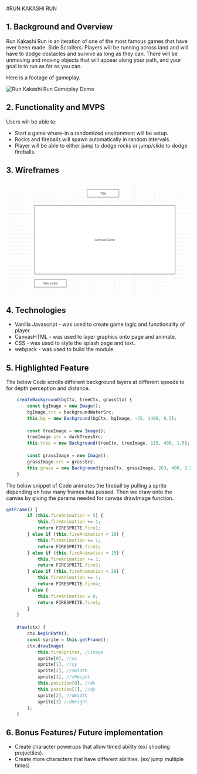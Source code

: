 #RUN KAKASHI RUN

## 1. Background and Overview

Run Kakashi Run is an iteration of one of the most famous games that have ever been made. Side Scrollers. Players will be running across land and will have to dodge obstacles and survive as long as they can. There will be unmoving and moving objects that will appear along your path, and your goal is to run as far as you can.

Here is a footage of gameplay.

![Run Kakashi Run Gameplay Demo](RunKakashiGif.gif)

## 2. Functionality and MVPS

Users will be able to:

* Start a game where-in a randomized environment will be setup.
* Rocks and fireballs will spawn automatically in random intervals.
* Player will be able to either jump to dodge rocks or jump/slide to dodge fireballs.

## 3. Wireframes

![Run Kakashi Run Wireframe](wireframe.jpg)

## 4. Technologies

* Vanilla Javascript - was used to create game logic and functionality of player.
* CanvasHTML - was used to layer graphics onto page and animate.
* CSS - was used to style the splash page and text.
* webpack - was used to build the module.

## 5. Highlighted Feature

The below Code scrolls different background layers at different speeds to for depth perception and distance.

```javascript
    createBackground(bgCtx, treeCtx, grassCtx) {
        const bgImage = new Image();
        bgImage.src = backgroundWaterSrc;
        this.bg = new Background(bgCtx, bgImage, -35, 1400, 0.5);

        const treeImage = new Image();
        treeImage.src = darkTreesSrc;
        this.tree = new Background(treeCtx, treeImage, 115, 400, 1.5);

        const grassImage = new Image();
        grassImage.src = grassSrc;
        this.grass = new Background(grassCtx, grassImage, 263, 400, 2.5);
    }
```

The below snippet of Code animates the fireball by pulling a sprite depending on how many frames has passed. Then we draw onto the canvas by giving the params needed for canvas drawImage function.

```javascript
getFrame() {
        if (this.fireAnimation < 5) {
            this.fireAnimation += 1;
            return FIRESPRITE.fire1;
        } else if (this.fireAnimation < 10) {
            this.fireAnimation += 1;
            return FIRESPRITE.fire2;
        } else if (this.fireAnimation < 15) {
            this.fireAnimation += 1;
            return FIRESPRITE.fire3;
        } else if (this.fireAnimation < 20) {
            this.fireAnimation += 1;
            return FIRESPRITE.fire4;
        } else {
            this.fireAnimation = 0;
            return FIRESPRITE.fire1;
        }
    }

    draw(ctx) {
        ctx.beginPath();
        const sprite = this.getFrame();
        ctx.drawImage(
            this.fireSprites, //image
            sprite[0], //sx
            sprite[1], //sy
            sprite[2], //sWidth
            sprite[3], //sHeight
            this.position[0], //dx
            this.position[1], //dy
            sprite[2], //dWidth
            sprite[3] //dHeight
        );
    }
```

## 6. Bonus Features/ Future implementation

* Create character powerups that allow timed ability (ex/ shooting projectiles).
* Create more characters that have different abilities. (ex/ jump multiple times)